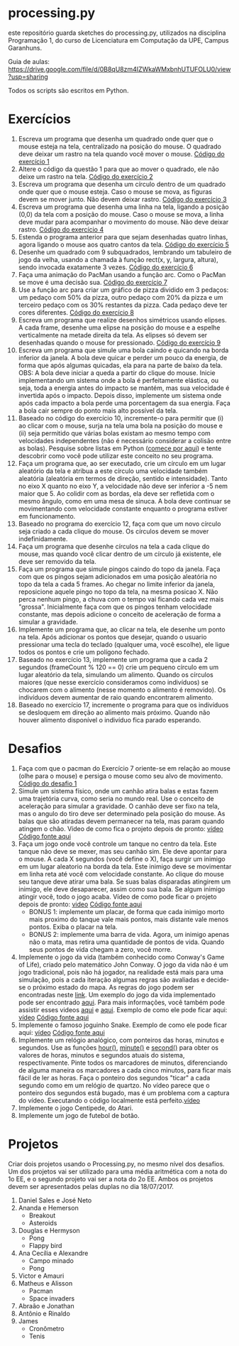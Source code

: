 # processing.py

este repositório guarda sketches do processing.py, utilizados na disciplina Programação 1, do curso de Licenciatura em Computação da UPE, Campus Garanhuns.

Guia de aulas: https://drive.google.com/file/d/0B8qU8zm4IZWkaWMxbnhUTUFOLU0/view?usp=sharing

Todos os scripts são escritos em Python.

# Exercícios

1.	Escreva um programa que desenha um quadrado onde quer que o mouse esteja na tela, centralizado na posição do mouse. O quadrado deve deixar um rastro na tela quando você mover o mouse. [Código do exercício 1](https://github.com/emanoelbarreiros/aulasprocessing/tree/master/sketches/exercicio1 "clique :)")
2.	Altere o código da questão 1 para que ao mover o quadrado, ele não deixe um rastro na tela. [Código do exercício 2](https://github.com/emanoelbarreiros/aulasprocessing/tree/master/sketches/exercicio2 "clique :)")
3.	Escreva um programa que desenha um círculo dentro de um quadrado onde quer que o mouse esteja. Caso o mouse se mova, as figuras devem se mover junto. Não devem deixar rastro. [Código do exercício 3](https://github.com/emanoelbarreiros/aulasprocessing/tree/master/sketches/exercicio3 "clique :)")
4.	Escreva um programa que desenha uma linha na tela, ligando a posição (0,0) da tela com a posição do mouse. Caso o mouse se mova, a linha deve mudar para acompanhar o movimento do mouse. Não deve deixar rastro. [Código do exercício 4](https://github.com/emanoelbarreiros/aulasprocessing/tree/master/sketches/exercicio4 "clique :)")
5.	Estenda o programa anterior para que sejam desenhadas quatro linhas, agora ligando o mouse aos quatro cantos da tela. [Código do exercício 5](https://github.com/emanoelbarreiros/aulasprocessing/tree/master/sketches/exercicio5 "clique :)")
6.	Desenhe um quadrado com 9 subquadrados, lembrando um tabuleiro de jogo da velha, usando a chamada à função rect(x, y, largura, altura), sendo invocada exatamente 3 vezes. [Código do exercício 6](https://github.com/emanoelbarreiros/aulasprocessing/tree/master/sketches/exercicio6 "clique :)")
7.	Faça uma animação do PacMan usando a função arc. Como o PacMan se move é uma decisão sua. [Código do exercício 7](https://github.com/emanoelbarreiros/aulasprocessing/tree/master/sketches/exercicio7 "clique :)")
8.	Use a função arc para criar um gráfico de pizza dividido em 3 pedaços: um pedaço com 50% da pizza, outro pedaço com 20% da pizza e um terceiro pedaço com os 30% restantes da pizza. Cada pedaço deve ter cores diferentes. [Código do exercício 8](https://github.com/emanoelbarreiros/aulasprocessing/tree/master/sketches/exercicio8 "clique :)")
9.	Escreva um programa que realize desenhos simétricos usando elipses. A cada frame, desenhe uma elipse na posição do mouse e a espelhe verticalmente na metade direita da tela. As elipses só devem ser desenhadas quando o mouse for pressionado. [Código do exercício 9](https://github.com/emanoelbarreiros/aulasprocessing/tree/master/sketches/exercicio9 "clique :)")
10. Escreva um programa que simule uma bola caindo e quicando na borda inferior da janela. A bola deve quicar e perder um pouco da energia, de forma que após algumas quicadas, ela para na parte de baixo da tela. OBS: A bola deve iniciar a queda a partir do clique do mouse. Inicie implementando um sistema onde a bola é perfeitamente elástica, ou seja, toda a energia antes do impacto se mantém, mas sua velocidade é invertida após o impacto. Depois disso, implemente um sistema onde após cada impacto a bola perde uma porcentagem da sua energia. Faça a bola cair sempre do ponto mais alto possível da tela.
11. Baseado no código do exercício 10, incremente-o para permitir que (i) ao clicar com o mouse, surja na tela uma bola na posição do mouse e (ii) seja permitido que várias bolas existam ao mesmo tempo com velocidades independentes (não é necessário considerar a colisão entre as bolas). Pesquise sobre listas em Python ([comece por aqui](http://turing.com.br/pydoc/2.7/tutorial/datastructures.html "clique :)")) e tente descobrir como você pode utilizar este conceito no seu programa.
12. Faça um programa que, ao ser executado, crie um círculo em um lugar aleatório da tela e atribua a este círculo uma velocidade também aleatória (aleatória em termos de direção, sentido e intensidade). Tanto no eixo X quanto no eixo Y, a velocidade não deve ser inferior a -5 nem maior que 5. Ao colidir com as bordas, ela deve ser refletida com o mesmo ângulo, como em uma mesa de sinuca. A bola deve continuar se movimentando com velocidade constante enquanto o programa estiver em funcionamento.
13. Baseado no programa do exercício 12, faça com que um novo círculo seja criado a cada clique do mouse. Os círculos devem se mover indefinidamente.
14. Faça um programa que desenhe círculos na tela a cada clique do mouse, mas quando você clicar dentro de um círculo já existente, ele deve ser removido da tela.
15. Faça um programa que simule pingos caindo do topo da janela. Faça com que os pingos sejam adicionados em uma posição aleatória no topo da tela a cada 5 frames. Ao chegar no limite inferior da janela, reposicione aquele pingo no topo da tela, na mesma posicao X. Não perca nenhum pingo, a chuva com o tempo vai ficando cada vez mais "grossa". Inicialmente faça com que os pingos tenham velocidade constante, mas depois adicione o conceito de aceleração de forma a simular a gravidade.
16. Implemente um programa que, ao clicar na tela, ele desenhe um ponto na tela. Após adicionar os pontos que desejar, quando o usuario pressionar uma tecla do teclado (qualquer uma, você escolhe), ele ligue todos os pontos e crie um polígono fechado.
17. Baseado no exercício 13, implemente um programa que a cada 2 segundos (frameCount % 120 == 0) crie um pequeno círculo em um lugar aleatório da tela, simulando um alimento. Quando os círculos maiores (que nesse exercício consideramos como indivíduos) se chocarem com o alimento (nesse momento o alimento é removido). Os indivíduos devem aumentar de raio quando encontrarem alimento.
18. Baseado no exercício 17, incremente o programa para que os indivíduos se desloquem em direção ao alimento mais próximo. Quando não houver alimento disponível o indivíduo fica parado esperando.

# Desafios
1. Faça com que o pacman do Exercício 7 oriente-se em relação ao mouse (olhe para o mouse) e persiga o mouse como seu alvo de movimento. [Código do desafio 1](https://github.com/emanoelbarreiros/aulasprocessing/tree/master/sketches/desafio1 "clique :)")
2. Simule um sistema físico, onde um canhão atira balas e estas fazem uma trajetória curva, como seria no mundo real. Use o conceito de aceleração para simular a gravidade. O canhão deve ser fixo na tela, mas o angulo do tiro deve ser determinado pela posição do mouse. As balas que são atiradas devem permanecer na tela, mas param quando atingem o chão. Vídeo de como fica o projeto depois de pronto: [vídeo](https://youtu.be/XDVuFWP95_Q) [Código fonte aqui](https://github.com/emanoelbarreiros/aulasprocessing/tree/master/sketches/desafio2)
3. Faça um jogo onde você controle um tanque no centro da tela. Este tanque não deve se mexer, mas seu canhão sim. Ele deve apontar para o mouse. A cada X segundos (você define o X), faça surgir um inimigo em um lugar aleatorio na borda da tela. Este inimigo deve se movimentar em linha reta até você com velocidade constante. Ao clique do mouse seu tanque deve atirar uma bala. Se suas balas disparadas atingirem um inimigo, ele deve desaparecer, assim como sua bala. Se algum inimigo atingir você, todo o jogo acaba. Vídeo de como pode ficar o projeto depois de pronto: [video](https://www.youtube.com/watch?v=XDVuFWP95_Q) [Código fonte aqui](https://github.com/emanoelbarreiros/aulasprocessing/tree/master/sketches/desafio3)
   * BONUS 1: implemente um placar, de forma que cada inimigo morto mais proximo do tanque vale mais pontos, mais distante vale menos pontos. Exiba o placar na tela.
   * BONUS 2: implemente uma barra de vida. Agora, um inimigo apenas não o mata, mas retira uma quantidade de pontos de vida. Quando seus pontos de vida chegam a zero, você morre.
4. Implemente o jogo da vida (também conhecido como Conway's Game of Life), criado pelo matemático John Conway. O jogo da vida não é um jogo tradicional, pois não há jogador, na realidade está mais para uma simulação, pois a cada iteração algumas regras são avaliadas e decide-se o próximo estado do mapa. As regras do jogo podem ser encontradas neste [link](https://pt.wikipedia.org/wiki/Jogo_da_vida). Um exemplo do jogo da vida implementado pode ser encontrado [aqui](https://bitstorm.org/gameoflife/). Para mais informações, você também pode assistir esses videos [aqui](https://www.youtube.com/watch?v=R9Plq-D1gEk) e [aqui](https://www.youtube.com/watch?v=E8kUJL04ELA). Exemplo de como ele pode ficar aqui: [vídeo](https://youtu.be/c2lNfb4BxdI) [Código fonte aqui](https://github.com/emanoelbarreiros/aulasprocessing/tree/master/sketches/desafio4)
5. Implemente o famoso joguinho Snake. Exemplo de como ele pode ficar aqui: [vídeo](https://youtu.be/t3OFa5Z9J7I) [Código fonte aqui](https://github.com/emanoelbarreiros/aulasprocessing/tree/master/sketches/desafio5)
6. Implemente um relógio analógico, com ponteiros das horas, minutos e segundos. Use as funções [hour()](https://processing.org/reference/hour_.html), [minute()](https://processing.org/reference/minute_.html) e [second()](https://processing.org/reference/second_.html) para obter os valores de horas, minutos e segundos atuais do sistema, respectivamente. Pinte todos os marcadores de minutos, diferenciando de alguma maneira os marcadores a cada cinco minutos, para ficar mais fácil de ler as horas. Faça o ponteiro dos segundos "ticar" a cada segundo como em um relógio de quartzo. No vídeo parece que o ponteiro dos segundos está bugado, mas é um problema com a captura do vídeo. Executando o código localmente está perfeito.[vídeo](https://youtu.be/tdVnx7T5YCM)
7. Implemente o jogo Centipede, do Atari.
8. Implemente um jogo de futebol de botão. 

# Projetos
Criar dois projetos usando o Processing.py, no mesmo nível dos desafios. Um dos projetos vai ser utilizado para uma média aritmética com a nota do 1o EE, e o segundo projeto vai ser a nota do 2o EE. Ambos os projetos devem ser apresentados pelas duplas no dia 18/07/2017.

1. Daniel Sales e José Neto
2. Ananda e Hemerson
   * Breakout
   * Asteroids
3. Douglas e Hermyson
   * Pong
   * Flappy bird
4. Ana Cecília e Alexandre
   * Campo minado
   * Pong
5. Victor e Amauri
6. Matheus e Alisson
   * Pacman
   * Space invaders
7. Abraão e Jonathan
8. Antônio e Rinaldo
9. James
   * Cronômetro
   * Tenis